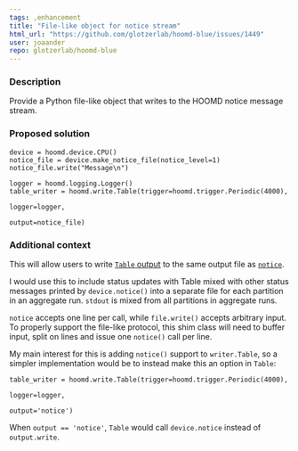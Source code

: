 ```yaml
---
tags: ,enhancement
title: "File-like object for notice stream"
html_url: "https://github.com/glotzerlab/hoomd-blue/issues/1449"
user: joaander
repo: glotzerlab/hoomd-blue
---
```


### Description

Provide a Python file-like object that writes to the HOOMD notice message stream.

### Proposed solution

```
device = hoomd.device.CPU()
notice_file = device.make_notice_file(notice_level=1)
notice_file.write("Message\n")

logger = hoomd.logging.Logger()
table_writer = hoomd.write.Table(trigger=hoomd.trigger.Periodic(4000),
                                                         logger=logger,
                                                         output=notice_file)
```

### Additional context

This will allow users to write [`Table` output](https://hoomd-blue.readthedocs.io/en/v3.7.0/module-hoomd-write.html#hoomd.write.Table) to the same output file as [`notice`](https://hoomd-blue.readthedocs.io/en/v3.7.0/module-hoomd-device.html#hoomd.device.Device).

I would use this to include status updates with Table mixed with other status messages printed by `device.notice()` into a separate file for each partition in an aggregate run. `stdout` is mixed from all partitions in aggregate runs.

`notice` accepts one line per call, while `file.write()` accepts arbitrary input. To properly support the file-like protocol, this shim class will need to buffer input, split on lines and issue one `notice()` call per line. 

My main interest for this is adding `notice()` support to `writer.Table`, so a simpler implementation would be to instead make this an option in `Table`:
```
table_writer = hoomd.write.Table(trigger=hoomd.trigger.Periodic(4000),
                                                         logger=logger,
                                                         output='notice')
```
When `output == 'notice'`, `Table` would call `device.notice` instead of `output.write`.